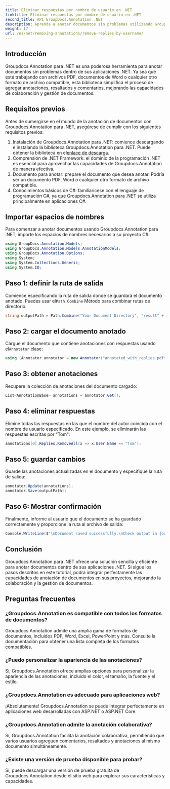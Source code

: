 ```yaml
---
title: Eliminar respuestas por nombre de usuario en .NET
linktitle: Eliminar respuestas por nombre de usuario en .NET
second_title: API GroupDocs.Annotation .NET
description: Aprenda a anotar documentos sin problemas utilizando Groupdocs.Annotation para .NET. Mejore la colaboración y la gestión de documentos con esta poderosa herramienta.
weight: 17
url: /es/net/removing-annotations/remove-replies-by-username/
---
```

## Introducción
Groupdocs.Annotation para .NET es una poderosa herramienta para anotar documentos sin problemas dentro de sus aplicaciones .NET. Ya sea que esté trabajando con archivos PDF, documentos de Word o cualquier otro formato de archivo compatible, esta biblioteca simplifica el proceso de agregar anotaciones, resaltados y comentarios, mejorando las capacidades de colaboración y gestión de documentos.
## Requisitos previos
Antes de sumergirse en el mundo de la anotación de documentos con Groupdocs.Annotation para .NET, asegúrese de cumplir con los siguientes requisitos previos:
1.  Instalación de Groupdocs.Annotation para .NET: comience descargando e instalando la biblioteca Groupdocs.Annotation para .NET. Puede obtener la biblioteca en el[enlace de descarga](https://releases.groupdocs.com/annotation/net/).
2. Comprensión de .NET Framework: el dominio de la programación .NET es esencial para aprovechar las capacidades de Groupdocs.Annotation de manera efectiva.
3. Documento para anotar: prepare el documento que desea anotar. Podría ser un documento PDF, Word o cualquier otro formato de archivo compatible.
4. Conocimientos básicos de C#: familiarícese con el lenguaje de programación C#, ya que Groupdocs.Annotation para .NET se utiliza principalmente en aplicaciones C#.

## Importar espacios de nombres
Para comenzar a anotar documentos usando Groupdocs.Annotation para .NET, importe los espacios de nombres necesarios a su proyecto C#:
```csharp
using GroupDocs.Annotation.Models;
using GroupDocs.Annotation.Models.AnnotationModels;
using GroupDocs.Annotation.Options;
using System;
using System.Collections.Generic;
using System.IO;
```
## Paso 1: definir la ruta de salida
 Comience especificando la ruta de salida donde se guardará el documento anotado. Puedes usar el`Path.Combine` Método para combinar rutas de directorio:
```csharp
string outputPath = Path.Combine("Your Document Directory", "result" + Path.GetExtension("input.pdf"));
```
## Paso 2: cargar el documento anotado
 Cargue el documento que contiene anotaciones con respuestas usando el`Annotator` clase:
```csharp
using (Annotator annotator = new Annotator("annotated_with_replies.pdf"))
```
## Paso 3: obtener anotaciones
Recupere la colección de anotaciones del documento cargado:
```csharp
List<AnnotationBase> annotations = annotator.Get();
```
## Paso 4: eliminar respuestas
Elimine todas las respuestas en las que el nombre del autor coincida con el nombre de usuario especificado. En este ejemplo, se eliminarán las respuestas escritas por "Tom":
```csharp
annotations[0].Replies.RemoveAll(x => x.User.Name == "Tom");
```
## Paso 5: guardar cambios
Guarde las anotaciones actualizadas en el documento y especifique la ruta de salida:
```csharp
annotator.Update(annotations);
annotator.Save(outputPath);
```
## Paso 6: Mostrar confirmación
Finalmente, informe al usuario que el documento se ha guardado correctamente y proporcione la ruta al archivo de salida:
```csharp
Console.WriteLine($"\nDocument saved successfully.\nCheck output in {outputPath}.");
```
## Conclusión
Groupdocs.Annotation para .NET ofrece una solución sencilla y eficiente para anotar documentos dentro de sus aplicaciones .NET. Si sigue los pasos descritos en este tutorial, podrá integrar perfectamente las capacidades de anotación de documentos en sus proyectos, mejorando la colaboración y la gestión de documentos.
## Preguntas frecuentes
### ¿Groupdocs.Annotation es compatible con todos los formatos de documentos?
Groupdocs.Annotation admite una amplia gama de formatos de documentos, incluidos PDF, Word, Excel, PowerPoint y más. Consulte la documentación para obtener una lista completa de los formatos compatibles.
### ¿Puedo personalizar la apariencia de las anotaciones?
Sí, Groupdocs.Annotation ofrece amplias opciones para personalizar la apariencia de las anotaciones, incluido el color, el tamaño, la fuente y el estilo.
### ¿Groupdocs.Annotation es adecuado para aplicaciones web?
¡Absolutamente! Groupdocs.Annotation se puede integrar perfectamente en aplicaciones web desarrolladas con ASP.NET o ASP.NET Core.
### ¿Groupdocs.Annotation admite la anotación colaborativa?
Sí, Groupdocs.Annotation facilita la anotación colaborativa, permitiendo que varios usuarios agreguen comentarios, resaltados y anotaciones al mismo documento simultáneamente.
### ¿Existe una versión de prueba disponible para probar?
Sí, puede descargar una versión de prueba gratuita de Groupdocs.Annotation desde el sitio web para explorar sus características y capacidades.